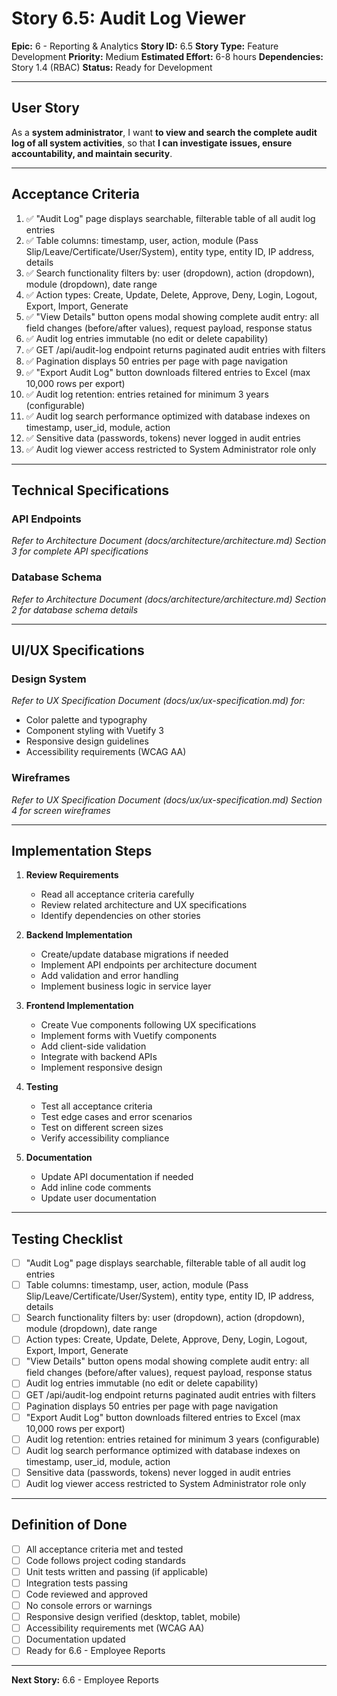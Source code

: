 # Story 6.5: Audit Log Viewer

**Epic:** 6 - Reporting & Analytics
**Story ID:** 6.5
**Story Type:** Feature Development
**Priority:** Medium
**Estimated Effort:** 6-8 hours
**Dependencies:** Story 1.4 (RBAC)
**Status:** Ready for Development

---

## User Story

As a **system administrator**,
I want **to view and search the complete audit log of all system activities**,
so that **I can investigate issues, ensure accountability, and maintain security**.

---

## Acceptance Criteria

1. ✅ "Audit Log" page displays searchable, filterable table of all audit log entries
2. ✅ Table columns: timestamp, user, action, module (Pass Slip/Leave/Certificate/User/System), entity type, entity ID, IP address, details
3. ✅ Search functionality filters by: user (dropdown), action (dropdown), module (dropdown), date range
4. ✅ Action types: Create, Update, Delete, Approve, Deny, Login, Logout, Export, Import, Generate
5. ✅ "View Details" button opens modal showing complete audit entry: all field changes (before/after values), request payload, response status
6. ✅ Audit log entries immutable (no edit or delete capability)
7. ✅ GET /api/audit-log endpoint returns paginated audit entries with filters
8. ✅ Pagination displays 50 entries per page with page navigation
9. ✅ "Export Audit Log" button downloads filtered entries to Excel (max 10,000 rows per export)
10. ✅ Audit log retention: entries retained for minimum 3 years (configurable)
11. ✅ Audit log search performance optimized with database indexes on timestamp, user_id, module, action
12. ✅ Sensitive data (passwords, tokens) never logged in audit entries
13. ✅ Audit log viewer access restricted to System Administrator role only

---

## Technical Specifications

### API Endpoints

*Refer to Architecture Document (docs/architecture/architecture.md) Section 3 for complete API specifications*

### Database Schema

*Refer to Architecture Document (docs/architecture/architecture.md) Section 2 for database schema details*

---

## UI/UX Specifications

### Design System

*Refer to UX Specification Document (docs/ux/ux-specification.md) for:*
- Color palette and typography
- Component styling with Vuetify 3
- Responsive design guidelines
- Accessibility requirements (WCAG AA)

### Wireframes

*Refer to UX Specification Document (docs/ux/ux-specification.md) Section 4 for screen wireframes*

---

## Implementation Steps

1. **Review Requirements**
   - Read all acceptance criteria carefully
   - Review related architecture and UX specifications
   - Identify dependencies on other stories

2. **Backend Implementation**
   - Create/update database migrations if needed
   - Implement API endpoints per architecture document
   - Add validation and error handling
   - Implement business logic in service layer

3. **Frontend Implementation**
   - Create Vue components following UX specifications
   - Implement forms with Vuetify components
   - Add client-side validation
   - Integrate with backend APIs
   - Implement responsive design

4. **Testing**
   - Test all acceptance criteria
   - Test edge cases and error scenarios
   - Test on different screen sizes
   - Verify accessibility compliance

5. **Documentation**
   - Update API documentation if needed
   - Add inline code comments
   - Update user documentation

---

## Testing Checklist

- [ ] "Audit Log" page displays searchable, filterable table of all audit log entries
- [ ] Table columns: timestamp, user, action, module (Pass Slip/Leave/Certificate/User/System), entity type, entity ID, IP address, details
- [ ] Search functionality filters by: user (dropdown), action (dropdown), module (dropdown), date range
- [ ] Action types: Create, Update, Delete, Approve, Deny, Login, Logout, Export, Import, Generate
- [ ] "View Details" button opens modal showing complete audit entry: all field changes (before/after values), request payload, response status
- [ ] Audit log entries immutable (no edit or delete capability)
- [ ] GET /api/audit-log endpoint returns paginated audit entries with filters
- [ ] Pagination displays 50 entries per page with page navigation
- [ ] "Export Audit Log" button downloads filtered entries to Excel (max 10,000 rows per export)
- [ ] Audit log retention: entries retained for minimum 3 years (configurable)
- [ ] Audit log search performance optimized with database indexes on timestamp, user_id, module, action
- [ ] Sensitive data (passwords, tokens) never logged in audit entries
- [ ] Audit log viewer access restricted to System Administrator role only

---

## Definition of Done

- [ ] All acceptance criteria met and tested
- [ ] Code follows project coding standards
- [ ] Unit tests written and passing (if applicable)
- [ ] Integration tests passing
- [ ] Code reviewed and approved
- [ ] No console errors or warnings
- [ ] Responsive design verified (desktop, tablet, mobile)
- [ ] Accessibility requirements met (WCAG AA)
- [ ] Documentation updated
- [ ] Ready for 6.6 - Employee Reports

---

**Next Story:** 6.6 - Employee Reports
